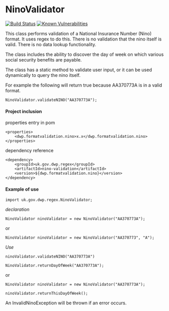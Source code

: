 # NinoValidator
[![Build Status](https://travis-ci.org/dwp/nino-format-validation.svg?branch=master)](https://travis-ci.org/dwp/nino-format-validation) [![Known Vulnerabilities](https://snyk.io/test/github/dwp/nino-format-validation/badge.svg)](https://snyk.io/test/github/dwp/nino-format-validation)

This class performs validation of a National Insurance Number (Nino) format. It uses regex to do this. There is no validation that the nino itself is valid. There is no data lookup functionality.

The class includes the ability to discover the day of week on which various social security benefits are payable.

The class has a static method to validate user input, or it can be used dynamically to query the nino itself.

For example the following will return true because AA370773A is in a valid format.

`NinoValidator.validateNINO("AA370773A");`

#### Project inclusion

properties entry in pom

    <properties>
        <dwp.formatvalidation.nino>x.x</dwp.formatvalidation.nino>
    </properties>

dependency reference

    <dependency>
        <groupId>uk.gov.dwp.regex</groupId>
        <artifactId>nino-validation</artifactId>
        <version>${dwp.formatvalidation.nino}</version>
    </dependency>
    

#### Example of use

    import uk.gov.dwp.regex.NinoValidator;

_declaration_

`NinoValidator ninoValidator = new NinoValidator("AA370773A");`

or

`NinoValidator ninoValidator = new NinoValidator("AA370773", "A");`

_Use_

`ninoValidator.validateNINO("AA370773A")`

`NinoValidator.returnDayOfWeek("AA370773A");`

or

`NinoValidator ninoValidator = new NinoValidator("AA370773A");`

`ninoValidator.returnThisDayOfWeek();`

An InvalidNinoException will be thrown if an error occurs.
